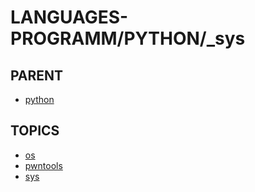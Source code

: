 # LANGUAGES-PROGRAMM/PYTHON/_sys

## PARENT  
*	[python](../README.md)  

## TOPICS  
*	[os](os/README.md)  
*	[pwntools](pwntools/README.md)  
*	[sys](sys/README.md)  

